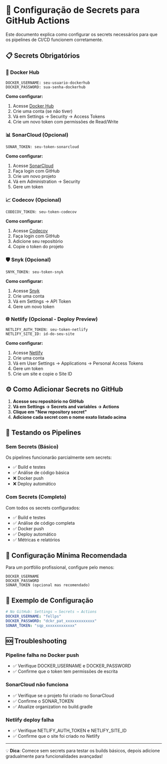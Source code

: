 # 🔐 Configuração de Secrets para GitHub Actions

Este documento explica como configurar os secrets necessários para que os pipelines de CI/CD funcionem corretamente.

## 📋 Secrets Obrigatórios

### 🐳 Docker Hub
```
DOCKER_USERNAME: seu-usuario-dockerhub
DOCKER_PASSWORD: sua-senha-dockerhub
```

**Como configurar:**
1. Acesse [Docker Hub](https://hub.docker.com/)
2. Crie uma conta (se não tiver)
3. Vá em Settings → Security → Access Tokens
4. Crie um novo token com permissões de Read/Write

### 📊 SonarCloud (Opcional)
```
SONAR_TOKEN: seu-token-sonarcloud
```

**Como configurar:**
1. Acesse [SonarCloud](https://sonarcloud.io/)
2. Faça login com GitHub
3. Crie um novo projeto
4. Vá em Administration → Security
5. Gere um token

### 📈 Codecov (Opcional)
```
CODECOV_TOKEN: seu-token-codecov
```

**Como configurar:**
1. Acesse [Codecov](https://codecov.io/)
2. Faça login com GitHub
3. Adicione seu repositório
4. Copie o token do projeto

### 🛡️ Snyk (Opcional)
```
SNYK_TOKEN: seu-token-snyk
```

**Como configurar:**
1. Acesse [Snyk](https://snyk.io/)
2. Crie uma conta
3. Vá em Settings → API Token
4. Gere um novo token

### 🌐 Netlify (Opcional - Deploy Preview)
```
NETLIFY_AUTH_TOKEN: seu-token-netlify
NETLIFY_SITE_ID: id-do-seu-site
```

**Como configurar:**
1. Acesse [Netlify](https://netlify.com/)
2. Crie uma conta
3. Vá em User Settings → Applications → Personal Access Tokens
4. Gere um token
5. Crie um site e copie o Site ID

## ⚙️ Como Adicionar Secrets no GitHub

1. **Acesse seu repositório no GitHub**
2. **Vá em Settings → Secrets and variables → Actions**
3. **Clique em "New repository secret"**
4. **Adicione cada secret com o nome exato listado acima**

## 🚀 Testando os Pipelines

### Sem Secrets (Básico)
Os pipelines funcionarão parcialmente sem secrets:
- ✅ Build e testes
- ✅ Análise de código básica
- ❌ Docker push
- ❌ Deploy automático

### Com Secrets (Completo)
Com todos os secrets configurados:
- ✅ Build e testes
- ✅ Análise de código completa
- ✅ Docker push
- ✅ Deploy automático
- ✅ Métricas e relatórios

## 🔧 Configuração Mínima Recomendada

Para um portfólio profissional, configure pelo menos:

```
DOCKER_USERNAME
DOCKER_PASSWORD
SONAR_TOKEN (opcional mas recomendado)
```

## 📝 Exemplo de Configuração

```yaml
# No GitHub: Settings → Secrets → Actions
DOCKER_USERNAME: "fellps"
DOCKER_PASSWORD: "dckr_pat_xxxxxxxxxxxxx"
SONAR_TOKEN: "sqp_xxxxxxxxxxxxx"
```

## 🆘 Troubleshooting

### Pipeline falha no Docker push
- ✅ Verifique DOCKER_USERNAME e DOCKER_PASSWORD
- ✅ Confirme que o token tem permissões de escrita

### SonarCloud não funciona
- ✅ Verifique se o projeto foi criado no SonarCloud
- ✅ Confirme o SONAR_TOKEN
- ✅ Atualize organization no build.gradle

### Netlify deploy falha
- ✅ Verifique NETLIFY_AUTH_TOKEN e NETLIFY_SITE_ID
- ✅ Confirme que o site foi criado no Netlify

---

💡 **Dica**: Comece sem secrets para testar os builds básicos, depois adicione gradualmente para funcionalidades avançadas!
